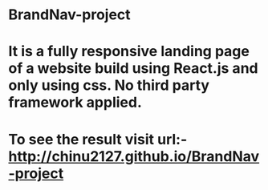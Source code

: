 # BrandNav-project
# It is a fully responsive landing page of a website build using React.js and only using css. No third party framework applied.
# To see the result visit url:- http://chinu2127.github.io/BrandNav-project  

